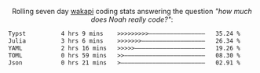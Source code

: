 <p align="center">Rolling seven day <a href="https://wakapi.dev/"/>wakapi</a> coding stats answering the question <i>"how much does Noah really code?"</i>:</p>
<!--START_SECTION:waka-->

```txt
Typst          4 hrs 9 mins    >>>>>>>>>————————————————   35.24 %
Julia          3 hrs 6 mins    >>>>>>>——————————————————   26.34 %
YAML           2 hrs 16 mins   >>>>>————————————————————   19.26 %
TOML           0 hrs 59 mins   >>———————————————————————   08.30 %
Json           0 hrs 21 mins   >————————————————————————   02.91 %
```

<!--END_SECTION:waka-->
